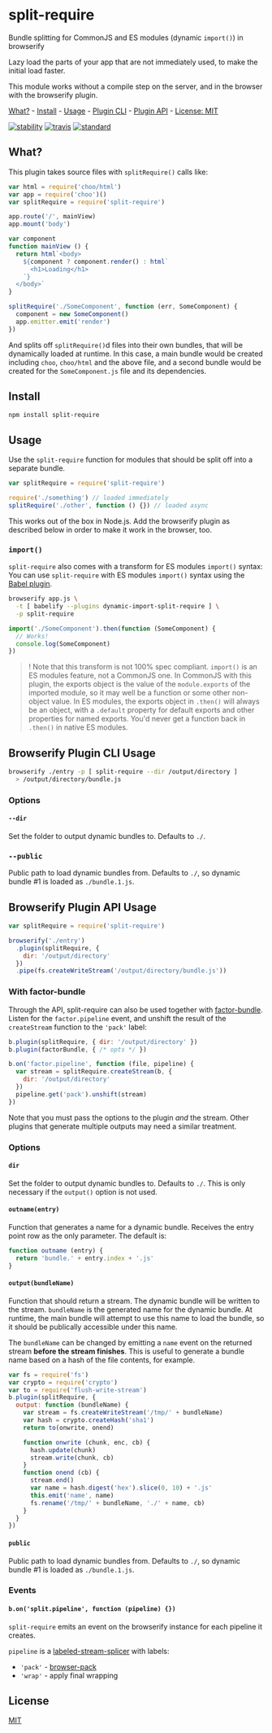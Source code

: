 # split-require

Bundle splitting for CommonJS and ES modules (dynamic `import()`) in browserify

Lazy load the parts of your app that are not immediately used, to make the
initial load faster.

This module works without a compile step on the server, and in the browser with
the browserify plugin.

[What?](#what) -
[Install](#install) -
[Usage](#usage) -
[Plugin CLI](#browserify-plugin-cli-usage) -
[Plugin API](#browserify-plugin-api-usage) -
[License: MIT](#license)

[![stability][stability-image]][stability-url]
[![travis][travis-image]][travis-url]
[![standard][standard-image]][standard-url]

[stability-image]: https://img.shields.io/badge/stability-experimental-orange.svg?style=flat-square
[stability-url]: https://nodejs.org/api/documentation.html#documentation_stability_index
[travis-image]: https://img.shields.io/travis/goto-bus-stop/split-require.svg?style=flat-square
[travis-url]: https://travis-ci.org/goto-bus-stop/split-require
[standard-image]: https://img.shields.io/badge/code%20style-standard-brightgreen.svg?style=flat-square
[standard-url]: http://npm.im/standard

## What?

This plugin takes source files with `splitRequire()` calls like:

```js
var html = require('choo/html')
var app = require('choo')()
var splitRequire = require('split-require')

app.route('/', mainView)
app.mount('body')

var component
function mainView () {
  return html`<body>
    ${component ? component.render() : html`
      <h1>Loading</h1>
    `}
  </body>`
}

splitRequire('./SomeComponent', function (err, SomeComponent) {
  component = new SomeComponent()
  app.emitter.emit('render')
})
```

And splits off `splitRequire()`d files into their own bundles, that will be
dynamically loaded at runtime.
In this case, a main bundle would be created including `choo`, `choo/html` and
the above file, and a second bundle would be created for the `SomeComponent.js`
file and its dependencies.

## Install

```
npm install split-require
```

## Usage

Use the `split-require` function for modules that should be split off into a separate bundle.

```js
var splitRequire = require('split-require')

require('./something') // loaded immediately
splitRequire('./other', function () {}) // loaded async
```

This works out of the box in Node.js.
Add the browserify plugin as described below in order to make it work in the browser, too.

### `import()`

`split-require` also comes with a transform for ES modules `import()` syntax:
You can use `split-require` with ES modules `import()` syntax using the
[Babel plugin](https://github.com/goto-bus-stop/babel-plugin-dynamic-import-split-require).

```bash
browserify app.js \
  -t [ babelify --plugins dynamic-import-split-require ] \
  -p split-require
```
```js
import('./SomeComponent').then(function (SomeComponent) {
  // Works!
  console.log(SomeComponent)
})
```

> ! Note that this transform is not 100% spec compliant.
> `import()` is an ES modules feature, not a CommonJS one.
> In CommonJS with this plugin, the exports object is the value of the
> `module.exports` of the imported module, so it may well be a function or some
> other non-object value. In ES modules, the exports object in `.then()` will
> always be an object, with a `.default` property for default exports and other
> properties for named exports. You'd never get a function back in `.then()` in
> native ES modules.

## Browserify Plugin CLI Usage

```bash
browserify ./entry -p [ split-require --dir /output/directory ]
  > /output/directory/bundle.js
```

### Options

#### `--dir`

Set the folder to output dynamic bundles to. Defaults to `./`.

### `--public`

Public path to load dynamic bundles from.
Defaults to `./`, so dynamic bundle #1 is loaded as `./bundle.1.js`.

## Browserify Plugin API Usage

```js
var splitRequire = require('split-require')

browserify('./entry')
  .plugin(splitRequire, {
    dir: '/output/directory'
  })
  .pipe(fs.createWriteStream('/output/directory/bundle.js'))
```

### With factor-bundle

Through the API, split-require can also be used together with
[factor-bundle](https://github.com/browserify/factor-bundle). Listen for the
`factor.pipeline` event, and unshift the result of the `createStream` function
to the `'pack'` label:

```js
b.plugin(splitRequire, { dir: '/output/directory' })
b.plugin(factorBundle, { /* opts */ })

b.on('factor.pipeline', function (file, pipeline) {
  var stream = splitRequire.createStream(b, {
    dir: '/output/directory'
  })
  pipeline.get('pack').unshift(stream)
})
```

Note that you must pass the options to the plugin _and_ the stream.
Other plugins that generate multiple outputs may need a similar treatment.

### Options

#### `dir`

Set the folder to output dynamic bundles to. Defaults to `./`.
This is only necessary if the `output()` option is not used.

#### `outname(entry)`

Function that generates a name for a dynamic bundle.
Receives the entry point row as the only parameter. The default is:

```js
function outname (entry) {
  return 'bundle.' + entry.index + '.js'
}
```

#### `output(bundleName)`

Function that should return a stream. The dynamic bundle will be written to the
stream. `bundleName` is the generated name for the dynamic bundle.
At runtime, the main bundle will attempt to use this name to load the bundle,
so it should be publically accessible under this name.

The `bundleName` can be changed by emitting a `name` event on the returned
stream **before the stream finishes**. This is useful to generate a bundle name
based on a hash of the file contents, for example.

```js
var fs = require('fs')
var crypto = require('crypto')
var to = require('flush-write-stream')
b.plugin(splitRequire, {
  output: function (bundleName) {
    var stream = fs.createWriteStream('/tmp/' + bundleName)
    var hash = crypto.createHash('sha1')
    return to(onwrite, onend)

    function onwrite (chunk, enc, cb) {
      hash.update(chunk)
      stream.write(chunk, cb)
    }
    function onend (cb) {
      stream.end()
      var name = hash.digest('hex').slice(0, 10) + '.js'
      this.emit('name', name)
      fs.rename('/tmp/' + bundleName, './' + name, cb)
    }
  }
})
```

#### `public`

Public path to load dynamic bundles from.
Defaults to `./`, so dynamic bundle #1 is loaded as `./bundle.1.js`.

### Events

#### `b.on('split.pipeline', function (pipeline) {})`

`split-require` emits an event on the browserify instance for each pipeline it
creates.

`pipeline` is a [labeled-stream-splicer](https://github.com/browserify/labeled-stream-splicer) with labels:

 - `'pack'` - [browser-pack](https://github.com/browserify/browser-pack)
 - `'wrap'` - apply final wrapping

## License

[MIT](LICENSE.md)
